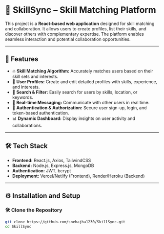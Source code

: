 # 🚀 **SkillSync – Skill Matching Platform**

This project is a **React-based web application** designed for skill matching and collaboration. It allows users to create profiles, list their skills, and discover others with complementary expertise. The platform enables seamless interaction and potential collaboration opportunities.

---

## 🌟 **Features**
- 🔥 **Skill Matching Algorithm:** Accurately matches users based on their skill sets and interests.  
- 👥 **User Profiles:** Create and edit detailed profiles with skills, experience, and interests.  
- 🔎 **Search & Filter:** Easily search for users by skills, location, or keywords.  
- 💬 **Real-time Messaging:** Communicate with other users in real time.  
- 🔐 **Authentication & Authorization:** Secure user sign-up, login, and token-based authentication.  
- 📊 **Dynamic Dashboard:** Display insights on user activity and collaborations.  

---

## 🛠️ **Tech Stack**
- **Frontend:** React.js, Axios, TailwindCSS  
- **Backend:** Node.js, Express.js, MongoDB  
- **Authentication:** JWT, bcrypt  
- **Deployment:** Vercel/Netlify (Frontend), Render/Heroku (Backend)  

---

## ⚙️ **Installation and Setup**

### 🛠️ **Clone the Repository**
```bash
git clone https://github.com/snehajha1230/SkillSync.git
cd SkillSync


